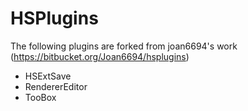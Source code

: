 # HSPlugins

The following plugins are forked from joan6694's work (https://bitbucket.org/Joan6694/hsplugins)

* HSExtSave
* RendererEditor
* TooBox
